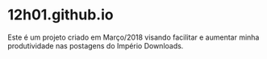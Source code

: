 # 12h01.github.io
Este é um projeto criado em Março/2018 visando facilitar e aumentar minha produtividade nas postagens do Império Downloads.
